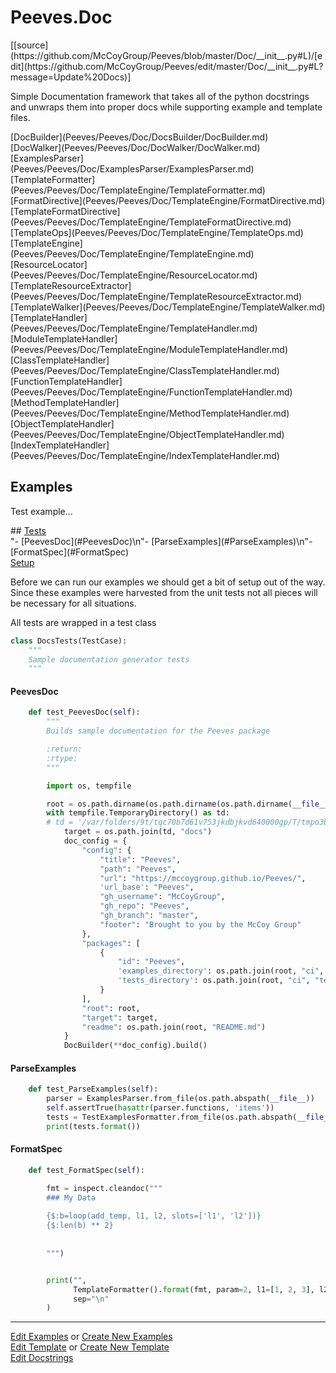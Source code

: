 # <a id="Peeves.Doc">Peeves.Doc</a> 
<div class="docs-source-link" markdown="1">
[[source](https://github.com/McCoyGroup/Peeves/blob/master/Doc/__init__.py#L)/[edit](https://github.com/McCoyGroup/Peeves/edit/master/Doc/__init__.py#L?message=Update%20Docs)]
</div>
    
Simple Documentation framework that takes all of the python docstrings and unwraps them into proper docs while supporting
example and template files.

<div class="container alert alert-secondary bg-light">
  <div class="row">
   <div class="col" markdown="1">
[DocBuilder](Peeves/Peeves/Doc/DocsBuilder/DocBuilder.md)   
</div>
   <div class="col" markdown="1">
[DocWalker](Peeves/Peeves/Doc/DocWalker/DocWalker.md)   
</div>
   <div class="col" markdown="1">
[ExamplesParser](Peeves/Peeves/Doc/ExamplesParser/ExamplesParser.md)   
</div>
</div>
  <div class="row">
   <div class="col" markdown="1">
[TemplateFormatter](Peeves/Peeves/Doc/TemplateEngine/TemplateFormatter.md)   
</div>
   <div class="col" markdown="1">
[FormatDirective](Peeves/Peeves/Doc/TemplateEngine/FormatDirective.md)   
</div>
   <div class="col" markdown="1">
[TemplateFormatDirective](Peeves/Peeves/Doc/TemplateEngine/TemplateFormatDirective.md)   
</div>
</div>
  <div class="row">
   <div class="col" markdown="1">
[TemplateOps](Peeves/Peeves/Doc/TemplateEngine/TemplateOps.md)   
</div>
   <div class="col" markdown="1">
[TemplateEngine](Peeves/Peeves/Doc/TemplateEngine/TemplateEngine.md)   
</div>
   <div class="col" markdown="1">
[ResourceLocator](Peeves/Peeves/Doc/TemplateEngine/ResourceLocator.md)   
</div>
</div>
  <div class="row">
   <div class="col" markdown="1">
[TemplateResourceExtractor](Peeves/Peeves/Doc/TemplateEngine/TemplateResourceExtractor.md)   
</div>
   <div class="col" markdown="1">
[TemplateWalker](Peeves/Peeves/Doc/TemplateEngine/TemplateWalker.md)   
</div>
   <div class="col" markdown="1">
[TemplateHandler](Peeves/Peeves/Doc/TemplateEngine/TemplateHandler.md)   
</div>
</div>
  <div class="row">
   <div class="col" markdown="1">
[ModuleTemplateHandler](Peeves/Peeves/Doc/TemplateEngine/ModuleTemplateHandler.md)   
</div>
   <div class="col" markdown="1">
[ClassTemplateHandler](Peeves/Peeves/Doc/TemplateEngine/ClassTemplateHandler.md)   
</div>
   <div class="col" markdown="1">
[FunctionTemplateHandler](Peeves/Peeves/Doc/TemplateEngine/FunctionTemplateHandler.md)   
</div>
</div>
  <div class="row">
   <div class="col" markdown="1">
[MethodTemplateHandler](Peeves/Peeves/Doc/TemplateEngine/MethodTemplateHandler.md)   
</div>
   <div class="col" markdown="1">
[ObjectTemplateHandler](Peeves/Peeves/Doc/TemplateEngine/ObjectTemplateHandler.md)   
</div>
   <div class="col" markdown="1">
[IndexTemplateHandler](Peeves/Peeves/Doc/TemplateEngine/IndexTemplateHandler.md)   
</div>
</div>
  <div class="row">
   <div class="col" markdown="1">
   
</div>
   <div class="col" markdown="1">
   
</div>
   <div class="col" markdown="1">
   
</div>
</div>
</div>





## Examples
Test example...












<div class="collapsible-section">
 <div class="collapsible-section collapsible-section-header" markdown="1">
## <a class="collapse-link" data-toggle="collapse" href="#Tests-642a26" markdown="1"> Tests</a> <a class="float-right" data-toggle="collapse" href="#Tests-642a26"><i class="fa fa-chevron-down"></i></a>
 </div>
 <div class="collapsible-section collapsible-section-body collapse show" id="Tests-642a26" markdown="1">
 "- [PeevesDoc](#PeevesDoc)\n"- [ParseExamples](#ParseExamples)\n"- [FormatSpec](#FormatSpec)

<div class="collapsible-section">
 <div class="collapsible-section collapsible-section-header" markdown="1">
 <a class="collapse-link" data-toggle="collapse" href="#Setup-619737" markdown="1">Setup</a> <a class="float-right" data-toggle="collapse" href="#Setup-619737"><i class="fa fa-chevron-down"></i></a>
 </div>
 <div class="collapsible-section collapsible-section-body collapse show" id="Setup-619737" markdown="1">
 
Before we can run our examples we should get a bit of setup out of the way.
Since these examples were harvested from the unit tests not all pieces
will be necessary for all situations.

All tests are wrapped in a test class
```python
class DocsTests(TestCase):
    """
    Sample documentation generator tests
    """
```

 </div>
</div>

#### <a name="PeevesDoc">PeevesDoc</a>
```python
    def test_PeevesDoc(self):
        """
        Builds sample documentation for the Peeves package

        :return:
        :rtype:
        """

        import os, tempfile

        root = os.path.dirname(os.path.dirname(os.path.dirname(__file__)))
        with tempfile.TemporaryDirectory() as td:
        # td = '/var/folders/9t/tqc70b7d61v753jkdbjkvd640000gp/T/tmpo3b4ztrq/'
            target = os.path.join(td, "docs")
            doc_config = {
                "config": {
                    "title": "Peeves",
                    "path": "Peeves",
                    "url": "https://mccoygroup.github.io/Peeves/",
                    'url_base': "Peeves",
                    "gh_username": "McCoyGroup",
                    "gh_repo": "Peeves",
                    "gh_branch": "master",
                    "footer": "Brought to you by the McCoy Group"
                },
                "packages": [
                    {
                        "id": "Peeves",
                        'examples_directory': os.path.join(root, "ci", "examples"),
                        'tests_directory': os.path.join(root, "ci", "tests")
                    }
                ],
                "root": root,
                "target": target,
                "readme": os.path.join(root, "README.md")
            }
            DocBuilder(**doc_config).build()
```

#### <a name="ParseExamples">ParseExamples</a>
```python
    def test_ParseExamples(self):
        parser = ExamplesParser.from_file(os.path.abspath(__file__))
        self.assertTrue(hasattr(parser.functions, 'items'))
        tests = TestExamplesFormatter.from_file(os.path.abspath(__file__))
        print(tests.format())
```

#### <a name="FormatSpec">FormatSpec</a>
```python
    def test_FormatSpec(self):

        fmt = inspect.cleandoc("""
        ### My Data
        
        {$:b=loop(add_temp, l1, l2, slots=['l1', 'l2'])}
        {$:len(b) ** 2}
        
        
        """)


        print("",
              TemplateFormatter().format(fmt, param=2, l1=[1, 2, 3], l2=[4, 5, 6], add_temp='{l1} + {l2}', p1=1, p2=0),
              sep="\n"
        )
```

 </div>
</div>





---

[Edit Examples](https://github.com/McCoyGroup/Peeves/edit/gh-pages/ci/examples/Peeves/Doc.md) or 
[Create New Examples](https://github.com/McCoyGroup/Peeves/new/gh-pages/?filename=ci/examples/Peeves/Doc.md) <br/>
[Edit Template](https://github.com/McCoyGroup/Peeves/edit/gh-pages/ci/docs/Peeves/Doc.md) or 
[Create New Template](https://github.com/McCoyGroup/Peeves/new/gh-pages/?filename=ci/docs/templates/Peeves/Doc.md) <br/>
[Edit Docstrings](https://github.com/McCoyGroup/Peeves/edit/master/Doc/__init__.py#L?message=Update%20Docs)